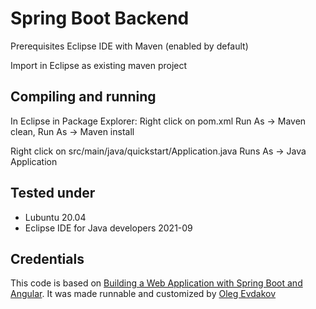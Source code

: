 # Spring Boot Backend

Prerequisites Eclipse IDE with Maven (enabled by default)

Import in Eclipse as existing maven project

## Compiling and running

In Eclipse in Package Explorer:
Right click on pom.xml
Run As -> Maven clean,
Run As -> Maven install

Right click on src/main/java/quickstart/Application.java
Runs As -> Java Application

## Tested under

 - Lubuntu 20.04
 - Eclipse IDE for Java developers 2021-09

## Credentials

This code is based on [Building a Web Application with Spring Boot and Angular](https://www.baeldung.com/spring-boot-angular-web). It  was made runnable and customized by [Oleg Evdakov](http://evdakov.de)
